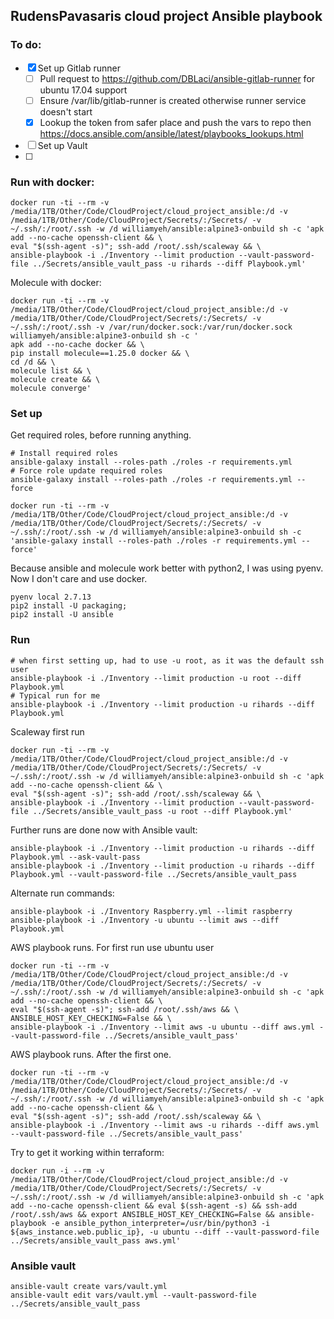 ## RudensPavasaris cloud project Ansible playbook

### To do:
- [x] Set up Gitlab runner
  - [ ] Pull request to https://github.com/DBLaci/ansible-gitlab-runner for ubuntu 17.04 support
  - [ ] Ensure /var/lib/gitlab-runner is created otherwise runner service doesn't start
  - [x] Lookup the token from safer place and push the vars to repo then https://docs.ansible.com/ansible/latest/playbooks_lookups.html
- [ ] Set up Vault
- [ ]


### Run with docker:
```
docker run -ti --rm -v /media/1TB/Other/Code/CloudProject/cloud_project_ansible:/d -v /media/1TB/Other/Code/CloudProject/Secrets/:/Secrets/ -v ~/.ssh/:/root/.ssh -w /d williamyeh/ansible:alpine3-onbuild sh -c 'apk add --no-cache openssh-client && \
eval "$(ssh-agent -s)"; ssh-add /root/.ssh/scaleway && \
ansible-playbook -i ./Inventory --limit production --vault-password-file ../Secrets/ansible_vault_pass -u rihards --diff Playbook.yml'
```

Molecule with docker:
```
docker run -ti --rm -v /media/1TB/Other/Code/CloudProject/cloud_project_ansible:/d -v /media/1TB/Other/Code/CloudProject/Secrets/:/Secrets/ -v ~/.ssh/:/root/.ssh -v /var/run/docker.sock:/var/run/docker.sock williamyeh/ansible:alpine3-onbuild sh -c '
apk add --no-cache docker && \
pip install molecule==1.25.0 docker && \
cd /d && \
molecule list && \
molecule create && \
molecule converge'
```

### Set up
Get required roles, before running anything.
```
# Install required roles
ansible-galaxy install --roles-path ./roles -r requirements.yml
# Force role update required roles
ansible-galaxy install --roles-path ./roles -r requirements.yml --force

docker run -ti --rm -v /media/1TB/Other/Code/CloudProject/cloud_project_ansible:/d -v /media/1TB/Other/Code/CloudProject/Secrets/:/Secrets/ -v ~/.ssh/:/root/.ssh -w /d williamyeh/ansible:alpine3-onbuild sh -c 'ansible-galaxy install --roles-path ./roles -r requirements.yml --force'

```
Because ansible and molecule work better with python2, I was using pyenv. Now I don't care and use docker.
```
pyenv local 2.7.13
pip2 install -U packaging;
pip2 install -U ansible
```

### Run
```
# when first setting up, had to use -u root, as it was the default ssh user
ansible-playbook -i ./Inventory --limit production -u root --diff Playbook.yml
# Typical run for me
ansible-playbook -i ./Inventory --limit production -u rihards --diff Playbook.yml
```
Scaleway first run
```
docker run -ti --rm -v /media/1TB/Other/Code/CloudProject/cloud_project_ansible:/d -v /media/1TB/Other/Code/CloudProject/Secrets/:/Secrets/ -v ~/.ssh/:/root/.ssh -w /d williamyeh/ansible:alpine3-onbuild sh -c 'apk add --no-cache openssh-client && \
eval "$(ssh-agent -s)"; ssh-add /root/.ssh/scaleway && \
ansible-playbook -i ./Inventory --limit production --vault-password-file ../Secrets/ansible_vault_pass -u root --diff Playbook.yml'
```

Further runs are done now with Ansible vault:
```
ansible-playbook -i ./Inventory --limit production -u rihards --diff Playbook.yml --ask-vault-pass
ansible-playbook -i ./Inventory --limit production -u rihards --diff Playbook.yml --vault-password-file ../Secrets/ansible_vault_pass
```

Alternate run commands:
```
ansible-playbook -i ./Inventory Raspberry.yml --limit raspberry
ansible-playbook -i ./Inventory -u ubuntu --limit aws --diff Playbook.yml
```
AWS playbook runs. For first run use ubuntu user
```
docker run -ti --rm -v /media/1TB/Other/Code/CloudProject/cloud_project_ansible:/d -v /media/1TB/Other/Code/CloudProject/Secrets/:/Secrets/ -v ~/.ssh/:/root/.ssh -w /d williamyeh/ansible:alpine3-onbuild sh -c 'apk add --no-cache openssh-client && \
eval "$(ssh-agent -s)"; ssh-add /root/.ssh/aws && \
ANSIBLE_HOST_KEY_CHECKING=False && \
ansible-playbook -i ./Inventory --limit aws -u ubuntu --diff aws.yml --vault-password-file ../Secrets/ansible_vault_pass'
```

AWS playbook runs. After the first one.
```
docker run -ti --rm -v /media/1TB/Other/Code/CloudProject/cloud_project_ansible:/d -v /media/1TB/Other/Code/CloudProject/Secrets/:/Secrets/ -v ~/.ssh/:/root/.ssh -w /d williamyeh/ansible:alpine3-onbuild sh -c 'apk add --no-cache openssh-client && \
eval "$(ssh-agent -s)"; ssh-add /root/.ssh/scaleway && \
ansible-playbook -i ./Inventory --limit aws -u rihards --diff aws.yml --vault-password-file ../Secrets/ansible_vault_pass'
```

Try to get it working within terraform:
```
docker run -i --rm -v /media/1TB/Other/Code/CloudProject/cloud_project_ansible:/d -v /media/1TB/Other/Code/CloudProject/Secrets/:/Secrets/ -v ~/.ssh/:/root/.ssh -w /d williamyeh/ansible:alpine3-onbuild sh -c 'apk add --no-cache openssh-client && eval $(ssh-agent -s) && ssh-add /root/.ssh/aws && export ANSIBLE_HOST_KEY_CHECKING=False && ansible-playbook -e ansible_python_interpreter=/usr/bin/python3 -i ${aws_instance.web.public_ip}, -u ubuntu --diff --vault-password-file ../Secrets/ansible_vault_pass aws.yml'
```

### Ansible vault
```
ansible-vault create vars/vault.yml
ansible-vault edit vars/vault.yml --vault-password-file ../Secrets/ansible_vault_pass
```
